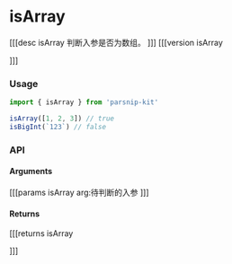# isArray
[[[desc isArray
判断入参是否为数组。
]]]
[[[version isArray
  
]]]
### Usage

```ts
import { isArray } from 'parsnip-kit'

isArray([1, 2, 3]) // true
isBigInt(`123`) // false
```


### API

#### Arguments
[[[params isArray
arg:待判断的入参
]]]
#### Returns
[[[returns isArray

]]]